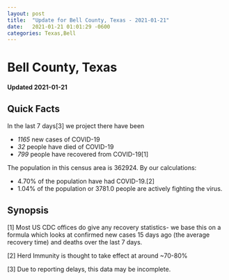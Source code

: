 ```yaml
---
layout: post
title:  "Update for Bell County, Texas - 2021-01-21"
date:   2021-01-21 01:01:29 -0600
categories: Texas,Bell
---
```


# Bell County, Texas
#### Updated 2021-01-21

## Quick Facts

In the last 7 days[3] we project there have been
- *1165* new cases of COVID-19
- *32* people have died of COVID-19
- *799* people have recovered from COVID-19[1]

The population in this census area is 362924. By our calculations:
- 4.70% of the population have had COVID-19.[2]
- 1.04% of the population or 3781.0 people are actively fighting the virus.

## Synopsis




[1] Most US CDC offices do give any recovery statistics- we base this on a formula which looks at confirmed new cases
15 days ago (the average recovery time) and deaths over the last 7 days.

[2] Herd Immunity is thought to take effect at around ~70-80%

[3] Due to reporting delays, this data may be incomplete.
 
    